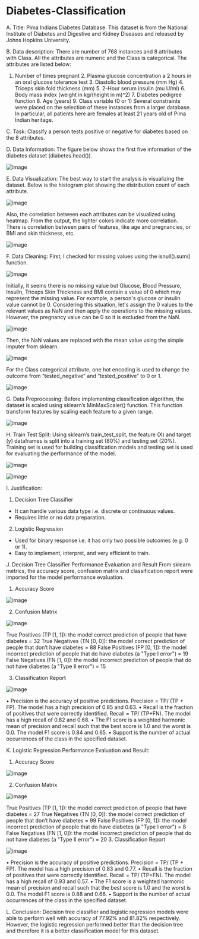 # Diabetes-Classification

A.	Title:
Pima Indians Diabetes Database. This dataset is from the National Institute of Diabetes and Digestive and Kidney Diseases and released by Johns Hopkins University.

B.	Data description:
There are number of 768 instances and 8 attributes with Class. All the attributes are numeric and the Class is categorical. The attributes are listed below:
1. Number of times pregnant
   	2. Plasma glucose concentration a 2 hours in an oral glucose tolerance test
   	3. Diastolic blood pressure (mm Hg)
  	4. Triceps skin fold thickness (mm)
  	5. 2-Hour serum insulin (mu U/ml)
 	6. Body mass index (weight in kg/(height in m)^2)
   	7. Diabetes pedigree function
   	8. Age (years)
 	 9. Class variable (0 or 1)
Several constraints were placed on the selection of these instances from a larger database.  In particular, all patients here are females at least 21 years old of Pima Indian heritage.

C.	Task:
Classify a person tests positive or negative for diabetes based on the 8 attributes.

D.	Data Information:
The figure below shows the first five information of the diabetes dataset (diabetes.head()).

![image](https://user-images.githubusercontent.com/91756330/209987525-db573df0-01e9-4421-873b-dc40dbc24fe9.png)

E.	Data Visualization:
The best way to start the analysis is visualizing the dataset. Below is the histogram plot showing the distribution count of each attribute. 

![image](https://user-images.githubusercontent.com/91756330/209987570-9a875b3a-6a90-48b3-aac6-7bcceb8a066b.png)

 Also, the correlation between each attributes can be visualized using heatmap. From the output, the lighter colors indicate more correlation. There is correlation between pairs of features, like age and pregnancies, or BMI and skin thickness, etc.
 
![image](https://user-images.githubusercontent.com/91756330/209987656-249bf3ea-b4fd-49bc-86cd-f3dad3d822bf.png)

F.	Data Cleaning:
First, I checked for missing values using the isnull().sum() function.
 
![image](https://user-images.githubusercontent.com/91756330/209987754-89f00642-4bbf-40f7-9818-6118bae740b5.png)

Initially, it seems there is no missing value but Glucose, Blood Pressure, Insulin, Triceps Skin Thickness and BMI contain a value of 0 which may represent the missing value. For example, a person's glucose or insulin value cannot be 0. Considering this situation, let's assign the 0 values to the relevant values as NaN and then apply the operations to the missing values. However, the pregnancy value can be 0 so it is excluded from the NaN.
 
![image](https://user-images.githubusercontent.com/91756330/209987790-e1a06ee9-a827-46d1-8252-468dbbaac4d1.png)

Then, the NaN values are replaced with the mean value using the simple imputer from sklearn.

![image](https://user-images.githubusercontent.com/91756330/209987845-1755b9e7-75c7-446c-bc6c-ab724d88bd89.png)

For the Class categorical attribute, one hot encoding is used to change the outcome from “tested_negative” and “tested_positive” to 0 or 1. 

![image](https://user-images.githubusercontent.com/91756330/209987882-fc56be9a-56b1-46d3-8d60-032351382775.png)

G.	Data Preprocessing:
Before implementing classification algorithm, the dataset is scaled using sklearn’s MinMaxScaler() function. This function transform features by scaling each feature to a given range. 

![image](https://user-images.githubusercontent.com/91756330/209987939-7aa37ae7-0c37-42e0-b2f8-90b92091e3a8.png)

H.	Train Test Split:
Using sklearn’s train_test_split, the feature (X) and target (y) dataframes is split into a training set (80%) and testing set (20%). Training set is used for building classification models and testing set is used for evaluating the performance of the model.
 
![image](https://user-images.githubusercontent.com/91756330/209987993-15075a41-7d75-4f82-8481-bd345fbbad49.png)

![image](https://user-images.githubusercontent.com/91756330/209988034-75581153-07d9-4219-b977-baa21eaae76e.png)

I.	Justification:

1.	Decision Tree Classifier
* It can handle various data type i.e. discrete or continuous values.
* 	Requires little or no data preparation.
2.	Logistic Regression
* Used for binary response i.e. it has only two possible outcomes (e.g. 0 or 1). 
* Easy to implement, interpret, and very efficient to train.

J.	Decision Tree Classifier Performance Evaluation and Result
From sklearn metrics, the accuracy score, confusion matrix and classification report were imported for the model performance evaluation.
1.	Accuracy Score 

![image](https://user-images.githubusercontent.com/91756330/209988139-2ef46622-9bb1-43ab-80d2-bd34c2c332da.png)

2.	Confusion Matrix
 
![image](https://user-images.githubusercontent.com/91756330/209988186-8054fec4-6eca-4ce7-87fc-1fe0b0dba4ca.png)
 
True Positives (TP [1, 1]): the model correct prediction of people that have diabetes = 32
True Negatives (TN [0, 0]): the model correct prediction of people that don’t have diabetes = 88
False Positives (FP [0, 1]): the model incorrect prediction of people that do have diabetes (a "Type I error") = 19
False Negatives (FN [1, 0]): the model incorrect prediction of people that do not have diabetes (a "Type II error") = 15

3.	Classification Report 

![image](https://user-images.githubusercontent.com/91756330/209988247-b0d0966e-0f67-4a6d-b9bd-1d7333229cd7.png)

•	Precision is the accuracy of positive predictions. Precision = TP/ (TP + FP). The model has a high precision of 0.85 and 0.63. 
•	Recall is the fraction of positives that were correctly identified. Recall = TP/ (TP+FN). The model has a high recall of 0.82 and 0.68.
•	The F1 score is a weighted harmonic mean of precision and recall such that the best score is 1.0 and the worst is 0.0. The model F1 score is 0.84 and 0.65.
•	Support is the number of actual occurrences of the class in the specified dataset.

K.	Logistic Regression Performance Evaluation and Result:
1.	Accuracy Score
 
![image](https://user-images.githubusercontent.com/91756330/209988292-0d953901-a04b-4d7c-ba98-3217788c0cb3.png)

2.	Confusion Matrix

![image](https://user-images.githubusercontent.com/91756330/209988336-db2ff1ca-b379-4892-aeb5-2bda5c3f77ba.png)

True Positives (TP [1, 1]): the model correct prediction of people that have diabetes = 27
True Negatives (TN [0, 0]): the model correct prediction of people that don’t have diabetes = 99
False Positives (FP [0, 1]): the model incorrect prediction of people that do have diabetes (a "Type I error") = 8
False Negatives (FN [1, 0]): the model incorrect prediction of people that do not have diabetes (a "Type II error") = 20
3.	Classification Report 

![image](https://user-images.githubusercontent.com/91756330/209988380-bfa19826-74f0-4d8b-9ffb-79b170c74ec1.png)

•	Precision is the accuracy of positive predictions. Precision = TP/ (TP + FP). The model has a high precision of 0.83 and 0.77. 
•	Recall is the fraction of positives that were correctly identified. Recall = TP/ (TP+FN). The model has a high recall of 0.93 and 0.57.
•	The F1 score is a weighted harmonic mean of precision and recall such that the best score is 1.0 and the worst is 0.0. The model F1 score is 0.88 and 0.66.
•	Support is the number of actual occurrences of the class in the specified dataset.

L.	Conclusion:
Decision tree classifier and logistic regression models were able to perform well with accuracy of 77.92% and 81.82% respectively. However, the logistic regression performed better than the decision tree and therefore it is a better classification model for this dataset.

